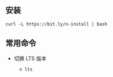 ## 安装

```shell
curl -L https://bit.ly/n-install | bash
```

## 常用命令

-   切换 LTS 版本

    ```shell
      n lts
    ```
